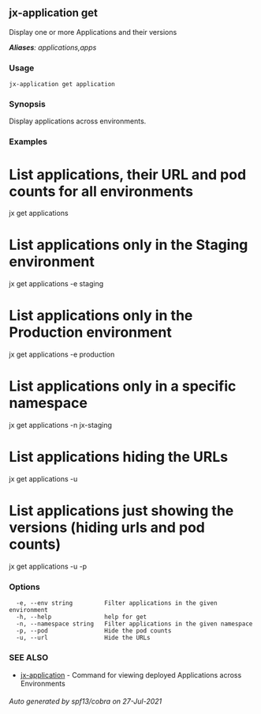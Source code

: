 ## jx-application get

Display one or more Applications and their versions

***Aliases**: applications,apps*

### Usage

```
jx-application get application
```

### Synopsis

Display applications across environments.

### Examples

  # List applications, their URL and pod counts for all environments
  jx get applications
  # List applications only in the Staging environment
  jx get applications -e staging
  # List applications only in the Production environment
  jx get applications -e production
  # List applications only in a specific namespace
  jx get applications -n jx-staging
  # List applications hiding the URLs
  jx get applications -u
  # List applications just showing the versions (hiding urls and pod counts)
  jx get applications -u -p

### Options

```
  -e, --env string         Filter applications in the given environment
  -h, --help               help for get
  -n, --namespace string   Filter applications in the given namespace
  -p, --pod                Hide the pod counts
  -u, --url                Hide the URLs
```

### SEE ALSO

* [jx-application](jx-application.md)	 - Command for viewing deployed Applications across Environments

###### Auto generated by spf13/cobra on 27-Jul-2021
